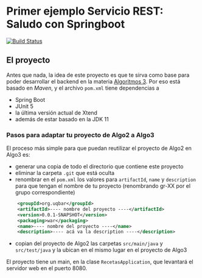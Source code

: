 # Primer ejemplo Servicio REST: Saludo con Springboot

[![Build Status](https://travis-ci.com/algo3-unsam/tp-recetas-2020-gr-XX.svg?branch=master)](https://travis-ci.com/algo3-unsam/tp-recetas-2020-gr-XX)

## El proyecto

Antes que nada, la idea de este proyecto es que te sirva como base para poder desarrollar el backend en la materia [Algoritmos 3](https://algo3.uqbar-project.org/). Por eso está basado en _Maven_, y el archivo `pom.xml` tiene dependencias a

- Spring Boot
- JUnit 5
- la última versión actual de Xtend
- además de estar basado en la JDK 11

### Pasos para adaptar tu proyecto de Algo2 a Algo3

El proceso más simple para que puedan reutilizar el proyecto de Algo2 en Algo3 es:

- generar una copia de todo el directorio que contiene este proyecto
- eliminar la carpeta `.git` que está oculta
- renombrar en el `pom.xml` los valores para `artifactId`, `name` y `description` para que tengan el nombre de tu proyecto (renombrando gr-XX por el grupo correspondiente)

```xml
	<groupId>org.uqbar</groupId>
	<artifactId>---- nombre del proyecto ----</artifactId>
	<version>0.0.1-SNAPSHOT</version>
	<packaging>war</packaging>
	<name>---- nombre del proyecto ----</name>
	<description>---- acá va la description ----</description>
```

- copian del proyecto de Algo2 las carpetas `src/main/java` y `src/test/java` y la ubican en el mismo lugar en el proyecto de Algo3

El proyecto tiene un main, en la clase `RecetasApplication`, que levantará el servidor web en el puerto 8080. 
